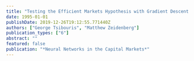 ```yaml
---
title: "Testing the Efficient Markets Hypothesis with Gradient Descent Algorithms"
date: 1995-01-01
publishDate: 2019-12-26T19:12:55.771440Z
authors: ["George Tsibouris", "Matthew Zeidenberg"]
publication_types: ["6"]
abstract: ""
featured: false
publication: "*Neural Networks in the Capital Markets*"
---
```


